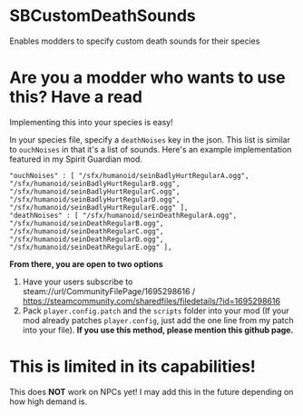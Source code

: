 # SBCustomDeathSounds
Enables modders to specify custom death sounds for their species

# Are you a modder who wants to use this? Have a read
Implementing this into your species is easy!

In your species file, specify a `deathNoises` key in the json. This list is similar to `ouchNoises` in that it's a list of sounds. Here's an example implementation featured in my Spirit Guardian mod.
```
"ouchNoises" : [ "/sfx/humanoid/seinBadlyHurtRegularA.ogg", "/sfx/humanoid/seinBadlyHurtRegularB.ogg", "/sfx/humanoid/seinBadlyHurtRegularC.ogg", "/sfx/humanoid/seinBadlyHurtRegularD.ogg", "/sfx/humanoid/seinBadlyHurtRegularE.ogg" ],
"deathNoises" : [ "/sfx/humanoid/seinDeathRegularA.ogg", "/sfx/humanoid/seinDeathRegularB.ogg", "/sfx/humanoid/seinDeathRegularC.ogg", "/sfx/humanoid/seinDeathRegularD.ogg", "/sfx/humanoid/seinDeathRegularE.ogg" ],
```

**From there, you are open to two options**
1) Have your users subscribe to steam://url/CommunityFilePage/1695298616 / https://steamcommunity.com/sharedfiles/filedetails/?id=1695298616
2) Pack `player.config.patch` and the `scripts` folder into your mod (If your mod already patches `player.config`, just add the one line from my patch into your file). **If you use this method, please mention this github page.**

# This is limited in its capabilities!
This does **NOT** work on NPCs yet! I may add this in the future depending on how high demand is.
